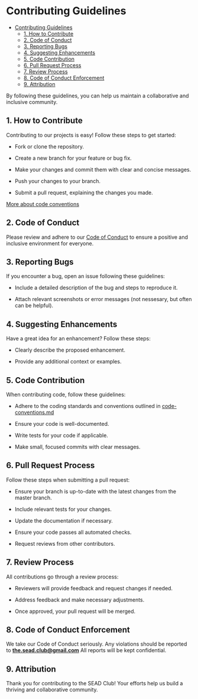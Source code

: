 # Contributing Guidelines

<!--toc:start-->
- [Contributing Guidelines](#contributing-guidelines)
  - [1. How to Contribute](#1-how-to-contribute)
  - [2. Code of Conduct](#2-code-of-conduct)
  - [3. Reporting Bugs](#3-reporting-bugs)
  - [4. Suggesting Enhancements](#4-suggesting-enhancements)
  - [5. Code Contribution](#5-code-contribution)
  - [6. Pull Request Process](#6-pull-request-process)
  - [7. Review Process](#7-review-process)
  - [8. Code of Conduct Enforcement](#8-code-of-conduct-enforcement)
  - [9. Attribution](#9-attribution)
<!--toc:end-->

By following these guidelines, you can help us maintain a collaborative and inclusive community.

## 1. How to Contribute

Contributing to our projects is easy! Follow these steps to get started:

- Fork or clone the repository.

- Create a new branch for your feature or bug fix.

- Make your changes and commit them with clear and concise messages.

- Push your changes to your branch.

- Submit a pull request, explaining the changes you made.

[More about code conventions](/docs/code-conventions)

## 2. Code of Conduct

Please review and adhere to our [Code of Conduct](/docs/code-of-conduct) to ensure a positive and inclusive environment for everyone.

## 3. Reporting Bugs

If you encounter a bug, open an issue following these guidelines:

- Include a detailed description of the bug and steps to reproduce it.

- Attach relevant screenshots or error messages (not nessesary, but often can be helpful).

## 4. Suggesting Enhancements

Have a great idea for an enhancement? Follow these steps:

- Clearly describe the proposed enhancement.

- Provide any additional context or examples.

## 5. Code Contribution

When contributing code, follow these guidelines:

- Adhere to the coding standards and conventions outlined in [code-conventions.md](/docs/code-conventions)

- Ensure your code is well-documented.

- Write tests for your code if applicable.

- Make small, focused commits with clear messages.

## 6. Pull Request Process

Follow these steps when submitting a pull request:

- Ensure your branch is up-to-date with the latest changes from the master branch.

- Include relevant tests for your changes.

- Update the documentation if necessary.

- Ensure your code passes all automated checks.

- Request reviews from other contributors.

## 7. Review Process

All contributions go through a review process:

- Reviewers will provide feedback and request changes if needed.

- Address feedback and make necessary adjustments.

- Once approved, your pull request will be merged.

## 8. Code of Conduct Enforcement

We take our Code of Conduct seriously. Any violations should be reported to **the.sead.club@gmail.com** All reports will be kept confidential.

## 9. Attribution

Thank you for contributing to the SEAD Club! Your efforts help us build a thriving and collaborative community.
